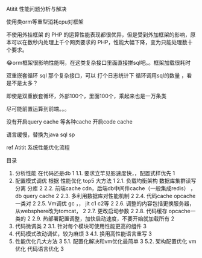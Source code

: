 Atitit 性能问题分析与解决



使用类orm等重型消耗cpu对框架


不使用外挂框架
的 PHP 的运算性能表现都很优异，但是受到外加框架的影响，原本可以在数秒内处理上千个网页要求的 PHP，性能大幅下降，变为只能处理数十 个要求。

😂orm框架很影响性能啊，在这类复杂接口里面直接拼sql吧。。框架加载很耗时

双重嵌套循环 sql
 那个复杂接口，可以 打个日志统计下    循环调用sql的数量  ，看是不是太多？

 即使是双重嵌套循环，外部100个，里面100个，乘起来也是一万条类

尽可能前置运算到前端。。。

没有开启query cache 等各种cache
开启code cache

语言缓慢，替换为java sql sp



ref
Atitit 系统性能优化流程

目录
1. 分析性能 在代码还是db	1
1.1. 要求立竿见影速度快，，配置式样优先	1
2. 配置模式调优  根据 性能优化 top5 大方法	1
2.1. 负载均衡架构  数据库集群读写分离  分库	2
2.2. 前端cache cdn，后端db中间件cache（一般集成redis）  ，db query cache	2
2.3. 多利用数据库对性能机制	2
2.4. 代码cache opcache一类对	2
2.5. Vm调优 gc  ，， jit c1 c2等	2
2.6. 调整的内容包括更换服务器，从websphere改为tomcat，	2
2.7. 更改启动参数	2
2.8. 代码缓存 opcache一类的	2
2.9. 热部署配置调整，加快启动速度，不要开始就加载所有	2
3. 代码微调类	2
3.1. 针对每个模块可使用性能更高的组件	3
4. 代码模式改动调优，较为麻烦	3
4.1. 换用高性能语言重写	3
5. 性能优化几大方法	3
5.1. 配置化解决和vm优化最简单	3
5.2. 架构配置优化   vm优化  代码语言优化	3

